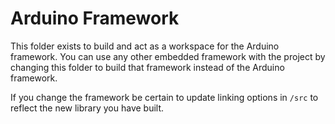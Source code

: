 # Arduino Framework

This folder exists to build and act as a workspace for the Arduino framework.  You can use any other embedded framework with the project by changing this folder to build that framework instead of the Arduino framework.

If you change the framework be certain to update linking options in `/src` to reflect the new library you have built.